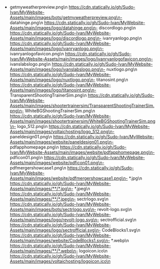 - getmyweatherpreview.png\n  https://cdn.statically.io/gh/Sudo-Ivan/MyWebsite-Assets/main/images/bots/getmyweatherpreview.png\n- datahinge.png\n  https://cdn.statically.io/gh/Sudo-Ivan/MyWebsite-Assets/main/images/logo/datahinge.png\n- discordlogo.png\n  https://cdn.statically.io/gh/Sudo-Ivan/MyWebsite-Assets/main/images/logo/discordlogo.png\n- ivanryanlogo.png\n  https://cdn.statically.io/gh/Sudo-Ivan/MyWebsite-Assets/main/images/logo/ivanryanlogo.png\n- ivanryanlogofavicon.png\n  https://cdn.statically.io/gh/Sudo-Ivan/MyWebsite-Assets/main/images/logo/ivanryanlogofavicon.png\n- ivanslabslogo.png\n  https://cdn.statically.io/gh/Sudo-Ivan/MyWebsite-Assets/main/images/logo/ivanslabslogo.png\n- nuxtlogo.png\n  https://cdn.statically.io/gh/Sudo-Ivan/MyWebsite-Assets/main/images/logo/nuxtlogo.png\n- titanosint.png\n  https://cdn.statically.io/gh/Sudo-Ivan/MyWebsite-Assets/main/images/logo/titanosint.png\n- TransparentShootingTrainerSim.png\n  https://cdn.statically.io/gh/Sudo-Ivan/MyWebsite-Assets/main/images/shootertrainersim/TransparentShootingTrainerSim.png\n- WhiteBGShootingTrainerSim.png\n  https://cdn.statically.io/gh/Sudo-Ivan/MyWebsite-Assets/main/images/shootertrainersim/WhiteBGShootingTrainerSim.png\n- logo_512.png\n  https://cdn.statically.io/gh/Sudo-Ivan/MyWebsite-Assets/main/images/voltaichosting/logo_512.png\n- paneldesign01.png\n  https://cdn.statically.io/gh/Sudo-Ivan/MyWebsite-Assets/main/images/website/paneldesign01.png\n- pdfapphomepage.png\n  https://cdn.statically.io/gh/Sudo-Ivan/MyWebsite-Assets/main/images/website/pdfapphomepage.png\n- pdficon01.png\n  https://cdn.statically.io/gh/Sudo-Ivan/MyWebsite-Assets/main/images/website/pdficon01.png\n- pdfmergershowcase1.png\n  https://cdn.statically.io/gh/Sudo-Ivan/MyWebsite-Assets/main/images/website/pdfmergershowcase1.png\n- *.jpg\n  https://cdn.statically.io/gh/Sudo-Ivan/MyWebsite-Assets/main/images/**/*.jpg\n- *.jpeg\n  https://cdn.statically.io/gh/Sudo-Ivan/MyWebsite-Assets/main/images/**/*.jpeg\n- sectrlogo.svg\n  https://cdn.statically.io/gh/Sudo-Ivan/MyWebsite-Assets/main/images/bots/sectrlogo.svg\n- revolt-logo.svg\n  https://cdn.statically.io/gh/Sudo-Ivan/MyWebsite-Assets/main/images/logo/revolt-logo.svg\n- sectrofficial.svg\n  https://cdn.statically.io/gh/Sudo-Ivan/MyWebsite-Assets/main/images/logo/sectrofficial.svg\n- CodeBlocks1.svg\n  https://cdn.statically.io/gh/Sudo-Ivan/MyWebsite-Assets/main/images/website/CodeBlocks1.svg\n- *.webp\n  https://cdn.statically.io/gh/Sudo-Ivan/MyWebsite-Assets/main/images/**/*.webp\n- logoicon.ico\n  https://cdn.statically.io/gh/Sudo-Ivan/MyWebsite-Assets/main/images/voltaichosting/logoicon.ico\n
